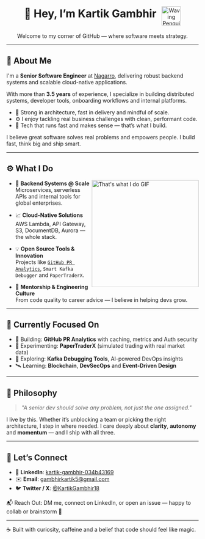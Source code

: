 <div align="center">
  <h1 style="display: inline-block; margin-right: 10px;">
    👋 Hey, I’m Kartik Gambhir
  </h1>
  <img src="https://media2.giphy.com/media/v1.Y2lkPTc5MGI3NjExc3lpemZ4b3RpanlweG1pYm5va3pvdWl0MGIzZGpiMTc4YjhuY295eSZlcD12MV9pbnRlcm5hbF9naWZfYnlfaWQmY3Q9Zw/Cmr1OMJ2FN0B2/giphy.gif" width="50" alt="Waving Penguin GIF" style="vertical-align: middle;" />
</div>

<p align="center">
  Welcome to my corner of GitHub — where software meets strategy.
</p>

<hr />

<h2>
  💼 About Me
</h2>

I'm a **Senior Software Engineer** at [Nagarro](https://www.nagarro.com/), delivering robust backend systems and scalable cloud-native applications.

With more than **3.5 years** of experience, I specialize in building distributed systems, developer tools, onboarding workflows and internal platforms.

- 🧠 Strong in architecture, fast in delivery and mindful of scale.  
- ⚙️ I enjoy tackling real business challenges with clean, performant code.  
- 🚀 Tech that runs fast and makes sense — that’s what I build.

I believe great software solves real problems and empowers people. I build fast, think big and ship smart.

---

<h2>
  ⚙️ What I Do
</h2>

<img src="https://media4.giphy.com/media/v1.Y2lkPTc5MGI3NjExem5uZmtkbXd5N3U2dmJ0dDNjbWdxNDZ5M2t5aXg3djR0eWVoZWxxZiZlcD12MV9pbnRlcm5hbF9naWZfYnlfaWQmY3Q9Zw/dsHZLWYu5SC6k/giphy.gif" align="right" width="280" alt="That's what I do GIF" />

- 🔁 **Backend Systems @ Scale**  
  Microservices, serverless APIs and internal tools for global enterprises.

- 📈 **Cloud-Native Solutions**  
  AWS Lambda, API Gateway, S3, DocumentDB, Aurora — the whole stack.

- 💡 **Open Source Tools & Innovation**  
  Projects like [`GitHub PR Analytics`](https://github.com/whokartikgambhir/github-pr-analytics), `Smart Kafka Debugger` and `PaperTraderX`.

- 🤖 **Mentorship & Engineering Culture**  
  From code quality to career advice — I believe in helping devs grow.

---

## 🧠 Currently Focused On

- 🔨 Building: **GitHub PR Analytics** with caching, metrics and Auth security  
- 📱 Experimenting: **PaperTraderX** (simulated trading with real market data)  
- 🧰 Exploring: **Kafka Debugging Tools**, AI-powered DevOps insights  
- 🛰️ Learning: **Blockchain**, **DevSecOps** and **Event-Driven Design**

---

## 🧭 Philosophy

> *"A senior dev should solve any problem, not just the one assigned."*

I live by this. Whether it’s unblocking a team or picking the right architecture, I step in where needed. I care deeply about **clarity**, **autonomy** and **momentum** — and I ship with all three.

---

## 🔗 Let’s Connect

- 🔗 **LinkedIn**: [kartik-gambhir-034b43169](https://www.linkedin.com/in/kartik-gambhir-034b43169/)
- ✉️ **Email**: [gambhirkartik5@gmail.com](mailto:gambhirkartik5@gmail.com)
- 🐦 **Twitter / X**: [@KartikGambhir18](https://x.com/KartikGambhir18)

📬 Reach Out: DM me, connect on LinkedIn, or open an issue — happy to collab or brainstorm 🚀

---

☕ Built with curiosity, caffeine and a belief that code should feel like magic.
